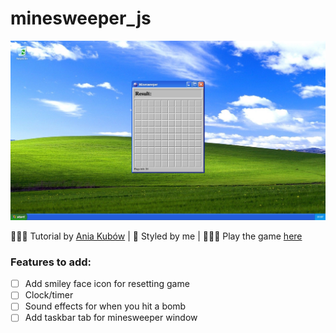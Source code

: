 # minesweeper_js

![minesweeper screenshot](/images/minesweeper.jpeg)

👩🏻‍🏫 Tutorial by [Ania Kubów](https://www.youtube.com/watch?v=rxdGAKRndz8) | 🎨 Styled by me | 👩🏻‍💻 Play the game [here](https://corrine2212.github.io/minesweeper_js/)

### Features to add:
- [ ] Add smiley face icon for resetting game
- [ ] Clock/timer
- [ ] Sound effects for when you hit a bomb
- [ ] Add taskbar tab for minesweeper window
